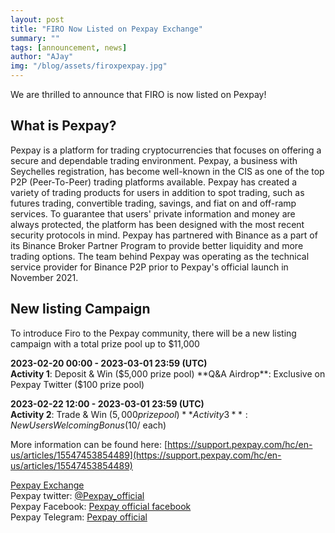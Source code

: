 ```yaml
---
layout: post
title: "FIRO Now Listed on Pexpay Exchange"
summary: ""
tags: [announcement, news]
author: "AJay"
img: "/blog/assets/firoxpexpay.jpg"
---
```


We are thrilled to announce that FIRO is now listed on Pexpay!

## What is Pexpay?

Pexpay is a platform for trading cryptocurrencies that focuses on offering a secure and dependable trading environment. Pexpay, a business with Seychelles registration, has become well-known in the CIS as one of the top P2P (Peer-To-Peer) trading platforms available. Pexpay has created a variety of trading products for users in addition to spot trading, such as futures trading, convertible trading, savings, and fiat on and off-ramp services. To guarantee that users' private information and money are always protected, the platform has been designed with the most recent security protocols in mind.
Pexpay has partnered with Binance as a part of its Binance Broker Partner Program to provide better liquidity and more trading options. The team behind Pexpay was operating as the technical service provider for Binance P2P prior to Pexpay's official launch in November 2021.

## New listing Campaign

To introduce Firo to the Pexpay community, there will be a new listing campaign with a total prize pool up to $11,000

**2023-02-20 00:00 - 2023-03-01 23:59 (UTC)**  
**Activity 1**: Deposit & Win ($5,000 prize pool)  
**Q&A Airdrop**: Exclusive on Pexpay Twitter ($100 prize pool)  

**2023-02-22 12:00 - 2023-03-01 23:59 (UTC)**  
**Activity 2**: Trade & Win ($5,000 prize pool)  
**Activity 3**: New Users Welcoming Bonus ($10/ each)  

More information can be found here: [https://support.pexpay.com/hc/en-us/articles/15547453854489](https://support.pexpay.com/hc/en-us/articles/15547453854489)

[Pexpay Exchange](https://accounts.pexpay.com/en/register?ref=13270340)  
Pexpay twitter: [@Pexpay_official](https://twitter.com/Pexpay_official)  
Pexpay Facebook: [Pexpay official facebook](https://www.facebook.com/pexpay.official/)  
Pexpay Telegram: [Pexpay official](https://www.facebook.com/pexpay.official/)
